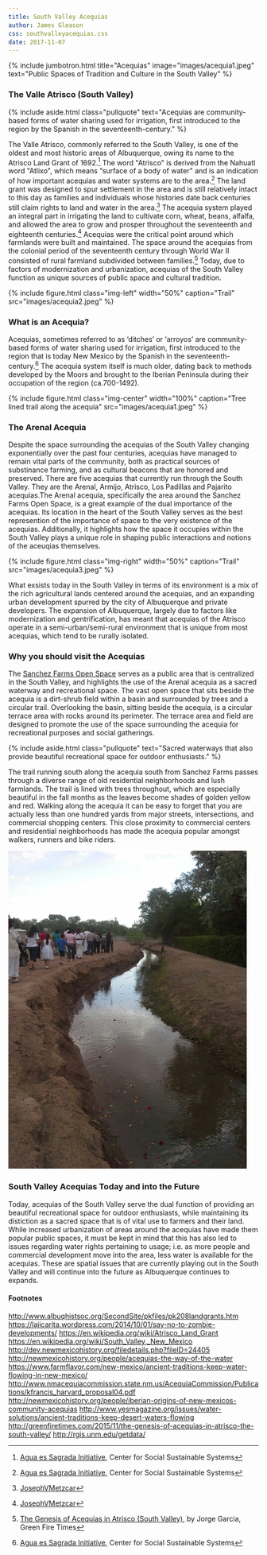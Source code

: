```yaml
---
title: South Valley Acequias
author: James Gleason
css: southvalleyacequias.css
date: 2017-11-07
---
```


{% include jumbotron.html
title="Acequias"
image="images/acequia1.jpeg"
text="Public Spaces of Tradition and Culture in the South Valley"
%}

### The Valle Atrisco (South Valley)

{% include aside.html
  class="pullquote"
  text="Acequias are community-based forms of water sharing used for irrigation, first introduced to the region by the Spanish in the seventeenth-century."
  %}

The Valle Atrisco, commonly referred to the South Valley, is one of the oldest and most historic areas of Albuquerque, owing its name to the Atrisco Land Grant of 1692.[^source1] The word "Atrisco" is derived from the Nahuatl word "Atlixo", which means “surface of a body of water" and is an indication of how important acequias and water systems are to the area.[^source2] The land grant was designed to spur settlement in the area and is still relatively intact to this day as families and individuals whose histories date back centuries still claim rights to land and water in the area.[^source3] The acequia system played an integral part in irrigating the land to cultivate corn, wheat, beans, alfalfa, and allowed the area to grow and prosper throughout the seventeenth and eighteenth centuries.[^source4] Acequias were the critical point around which farmlands were built and maintained. The space around the acequias from the colonial period of the seventeenth century through World War II consisted of rural farmland subdivided between families.[^source5] Today, due to factors of modernization and urbanization, acequias of the South Valley function as unique sources of public space and cultural tradition.
  
  {% include figure.html class="img-left" width="50%" caption="Trail" src="images/acequia2.jpeg" %}
  
### What is an Acequia?

Acequias, sometimes referred to as ‘ditches’ or ‘arroyos’ are community-based forms of water sharing used for irrigation, first introduced to the region that is today New Mexico by the Spanish in the seventeenth-century.[^source6] The acequia system itself is much older, dating back to methods developed by the Moors and brought to the Iberian Peninsula during their occupation of the region (ca.700-1492).

{% include figure.html
class="img-center"
width="100%"
caption="Tree lined trail along the acequia"
src="images/acequia1.jpeg"
%}

### The Arenal Acequia

Despite the space surrounding the acequias of the South Valley changing exponentially over the past four centuries, acequias have managed to remain vital parts of the community, both as practical sources of substinance farming, and as cultural beacons that are honored and preserved. There are five acequias that currently run through the South Valley. They are the Arenal, Armijo, Atrisco, Los Padillas and Pajarito acequias.The Arenal acequia, specifically the area around the Sanchez Farms Open Space, is a great example of the dual importance of the acequias. Its location in the heart of the South Valley serves as the best represention of the importance of space to the very existence of the acequias. Additionally, it highlights how the space it occupies within the South Valley plays a unique role in shaping public interactions and notions of the aceuqias themselves.

{% include figure.html class="img-right" width="50%" caption="Trail" src="images/acequia3.jpeg" %}

What exsists today in the South Valley in terms of its environment is a mix of the rich agricultural lands centered around the acequias, and an expanding urban development spurred by the city of Albuquerque and private developers. The expansion of Albuquerque, largely due to factors like modernization and gentrification, has meant that acequias of the Atrisco operate in a semi-urban/semi-rural environment that is unique from most acequias, which tend to be rurally isolated.

### Why you should visit the Acequias

The [Sanchez Farms Open Space](http://www.bernco.gov/community-services/sanchez-farm-open-space.aspx) serves as a public area that is centralized in the South Valley, and highlights the use of the Arenal acequia as a sacred waterway and recreational space. The vast open space that sits beside the acequia is a dirt-shrub field within a basin and surrounded by trees and a circular trail. Overlooking the basin, sitting beside the acequia, is a circular terrace area with rocks around its perimeter. The terrace area and field are designed to promote the use of the space surrounding the acequia for recreational purposes and social gatherings.

{% include aside.html
  class="pullquote"
  text="Sacred waterways that also provide beautiful recreational space for outdoor enthusiasts."
  %}

The trail running south along the acequia south from Sanchez Farms passes through a diverse range of old residential neighborhoods and lush farmlands. The trail is lined with trees throughout, which are especially beautiful in the fall months as the leaves become shades of golden yellow and red. Walking along the acequia it can be easy to forget that you are actually less than one hundred yards from major streets, intersections, and commercial shopping centers. This close proximity to commercial centers and residential neighborhoods has made the acequia popular amongst walkers, runners and bike riders.

![South Valley Acequia](images/acequia5.jpeg)

### South Valley Acequias Today and into the Future

Today, acequias of the South Valley serve the dual function of providing an beautiful recreational space for outdoor enthusiasts, while maintaining its distiction as a sacred space that is of vital use to farmers and their land. While increased urbanization of areas around the acequias have made them popular public spaces, it must be kept in mind that this has also led to issues regarding water rights pertaining to usage; i.e. as more people and commercial development move into the area, less water is available for the acequias. These are spatial issues that are currently playing out in the South Valley and will continue into the future as Albuquerque continues to expands.    

#### Footnotes

[^source1]: [Agua es Sagrada Initiative](https://www.cesoss.org/agua-es-sagrada-initiative), Center for Social Sustainable Systems
[^source2]: [Agua es Sagrada Initiative](https://www.cesoss.org/agua-es-sagrada-initiative), Center for Social Sustainable Systems
[^source3]: [JosephVMetzcar](http://dev.newmexicohistory.org/)
[^source4]: [JosephVMetzcar](http://dev.newmexicohistory.org/)
[^source5]: [The Genesis of Acequias in Atrisco (South Valley)](http://greenfiretimes.com/2015/11/the-genesis-of-acequias-in-atrisco-the-south-valley/), by Jorge Garcia, Green Fire Times
[^source6]: [Agua es Sagrada Initiative](https://www.cesoss.org/agua-es-sagrada-initiative), Center for Social Sustainable Systems

http://www.albuqhistsoc.org/SecondSite/pkfiles/pk208landgrants.htm
https://lajicarita.wordpress.com/2014/10/01/say-no-to-zombie-developments/
https://en.wikipedia.org/wiki/Atrisco_Land_Grant
https://en.wikipedia.org/wiki/South_Valley,_New_Mexico
http://dev.newmexicohistory.org/filedetails.php?fileID=24405
http://newmexicohistory.org/people/acequias-the-way-of-the-water
https://www.farmflavor.com/new-mexico/ancient-traditions-keep-water-flowing-in-new-mexico/
http://www.nmacequiacommission.state.nm.us/AcequiaCommission/Publications/kfrancis_harvard_proposal04.pdf
http://newmexicohistory.org/people/iberian-origins-of-new-mexicos-community-acequias
http://www.yesmagazine.org/issues/water-solutions/ancient-traditions-keep-desert-waters-flowing
http://greenfiretimes.com/2015/11/the-genesis-of-acequias-in-atrisco-the-south-valley/
http://rgis.unm.edu/getdata/
